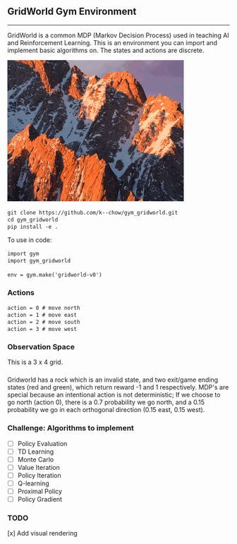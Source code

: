 
## GridWorld Gym Environment
**********

GridWorld is a common MDP (Markov Decision Process) used in teaching AI and Reinforcement Learning. This is an environment you can import and implement basic algorithms on. The states and actions are discrete.

![alt text](https://raw.githubusercontent.com/k--chow/gym_gridworld/master/gridworld.gif "Demo")

```
git clone https://github.com/k--chow/gym_gridworld.git
cd gym_gridworld
pip install -e .
```

To use in code:
```
import gym
import gym_gridworld

env = gym.make('gridworld-v0')
```
### Actions
```
action = 0 # move north
action = 1 # move east
action = 2 # move south
action = 3 # move west
```

### Observation Space
This is a 3 x 4 grid.

###
Gridworld has a rock which is an invalid state, and two exit/game ending states (red and green), which return reward -1 and 1 respectively. MDP's are special because an intentional action is not deterministic; If we choose to go north (action 0), there is a 0.7 probability we go north, and a 0.15 probability we go in each orthogonal direction (0.15 east, 0.15 west).

### Challenge: Algorithms to implement
- [ ] Policy Evaluation
- [ ] TD Learning
- [ ] Monte Carlo
- [ ] Value Iteration
- [ ] Policy Iteration
- [ ] Q-learning
- [ ] Proximal Policy
- [ ] Policy Gradient
### TODO
[x] Add visual rendering